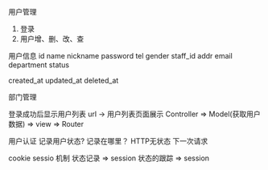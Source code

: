用户管理
1. 登录
2. 用户增、删、改、查

用户信息
id
name
nickname
password
tel
gender
staff_id
addr
email
department
status

created_at
updated_at
deleted_at

部门管理

登录成功后显示用户列表
url -> 用户列表页面展示
Controller => Model(获取用户数据) => view => Router


用户认证
记录用户状态? 记录在哪里？
HTTP无状态 下一次请求

cookie sessio 机制
状态记录 => session
状态的跟踪 => session
